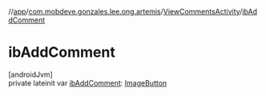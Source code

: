 //[app](../../../index.md)/[com.mobdeve.gonzales.lee.ong.artemis](../index.md)/[ViewCommentsActivity](index.md)/[ibAddComment](ib-add-comment.md)

# ibAddComment

[androidJvm]\
private lateinit var [ibAddComment](ib-add-comment.md): [ImageButton](https://developer.android.com/reference/kotlin/android/widget/ImageButton.html)
